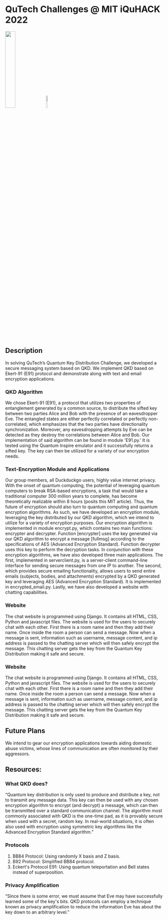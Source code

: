 # QuTech Challenges @ MIT iQuHACK 2022

<p align="left">
  <a href="https://qutech.nl" target="_blank"><img src="https://user-images.githubusercontent.com/10100490/151484481-7cedb7da-603e-43cc-890c-979fb66aeb60.png" width="25%" style="padding-right: 0%"/></a>
  <a href="https://iquhack.mit.edu/" target="_blank"><img src="https://user-images.githubusercontent.com/10100490/151647370-d161d5b5-119c-4db9-898e-cfb1745a8310.png" width="10%" style="padding-left: 0%"/> </a>
</p>

## Description
In solving QuTech’s Quantum Key Distribution Challenge, we developed a secure messaging system based on QKD. We implement QKD based on Ekert-91 (E91) protocol and demonstrate along with text and email encryption applications. 

### QKD Algorithm
We chose Ekert-91 (E91), a protocol that utilizes two properties of entanglement generated by a common source, to distribute the sifted key between two parties Alice and Bob with the presence of an eavesdropper Eve. The entangled states are either perfectly correlated or perfectly non-correlated, which emphasizes that the two parties have directionality synchronization. Moreover, any eavesdropping attempts by Eve can be detected as they destroy the correlations between Alice and Bob.
Our implementation of said algorithm can be found in module 'E91.py.' It is tested using the Quantum Inspire emulator and it successfully returns a sifted key. The key can then be utilized for a variety of our encryption needs. 

### Text-Encryption Module and Applications
Our group members, all Duckduckgo users, highly value internet privacy. With the onset of quantum computing, the potential of leveraging quantum computers to break RSA-based encryptions, a task that would take a traditional computer 300 million years to complete, has become theoretically realizable within 8 hours (posits this MIT article). Thus, the future of encryption should also turn to quantum computing and quantum encryption algorithms. As such, we have developed an encryption module, leveraging the key distributed by our QKD algorithm, which we intend to utilize for a variety of encryption purposes. 
Our encryption algorithm is implemented in module encrypt.py, which contains two main functions: encrypter and decrypter. Function [encrypter] uses the key generated via our QKD algorithm to encrypt a message [fullmsg] according to the specifications of AES (Advanced Encryption Standard). Function decrypter uses this key to perform the decryption tasks.
In conjunction with these encryption algorithms, we have also developed three main applications. The first, implemented in serverclient.py, is a server-client command-line interface for sending secure messages from one IP to another. The second, which provides secure emailing functionality, allows users to send entire emails (subjects, bodies, and attachments) encrypted by a QKD generated key and leveraging AES (Advanced Encryption Standard). It is implemented in encrypted_email.py. Lastly, we have also developed a website with chatting capabilities. 

### Website
The chat website is programmed using Django. It contains all HTML, CSS, Python and javascript files. The website is used for the users to securely chat with each other. First there is a room name and then they add their name. Once inside the room a person can send a message. Now when a message is sent, information such as username, message content, and ip address is passed to the chatting server which will then safely encrypt the message. This chatting server gets the key from the Quantum Key Distribution making it safe and secure.

### Website
The chat website is programmed using Django. It contains all HTML, CSS, Python and javascript files.
The website is used for the users to securely chat with each other. First there is a room name and then they add their name. Once inside the room a person can send a message. Now when a message is sent, information such as username, message content, and ip address is passed to the chatting server which will then safely encrypt the message. This chatting server gets the key from the Quantum Key Distribution making it safe and secure. 

## Future Plans
We intend to gear our encryption applications towards aiding domestic abuse victims, whose lines of communication are often monitored by their aggressors. 
## Resources:
### What QKD does?
“Quantum key distribution is only used to produce and distribute a key, not to transmit any message data. This key can then be used with any chosen encryption algorithm to encrypt (and decrypt) a message, which can then be transmitted over a standard communication channel. The algorithm most commonly associated with QKD is the one-time pad, as it is provably secure when used with a secret, random key. In real-world situations, it is often also used with encryption using symmetric key algorithms like the Advanced Encryption Standard algorithm.”

### Protocols
1. BB84 Protocol: Using randomly X basis and Z basis.
2. B92 Protocol: Simplified BB84 protocol.
3. Eckert's Protocol E91: Using quantum teleportation and Bell states instead of superposition.

### Privacy Amplification
“Since there is some error, we must assume that Eve may have successfully learned some of the key's bits. QKD protocols can employ a technique known as privacy amplification to reduce the information Eve has about the key down to an arbitrary level.”
